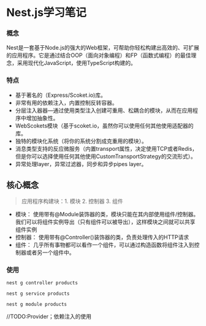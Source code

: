 # Nest.js学习笔记

### 概念
Nest是一套基于Node.js的强大的Web框架，可帮助你轻松构建出高效的、可扩展的应用程序。它是通过结合OOP（面向对象编程）和FP（函数式编程）的最佳理念，采用现代化JavaScript，使用TypeScript构建的。

### 特点

- 基于著名的（Express/Scoket.io)库。
- 非常有用的依赖注入，内置控制反转容器。
- 分层注入器器—通过使用类型注入创建可重用、松耦合的模块，从而在应用程序中增加抽象性。
- WebScokets模块（基于scoket.io，虽然你可以使用任何其他使用适配器的库。
- 独特的模块化系统（将你的系统分割成克重用的模块）。
- 消息类型支持的反应微服务（内置transport属性，决定使用TCP或者Redis，但是你可以选择使用任何其他使用CustomTransportStrategy的交流形式）。
- 异常处理layer，异常过滤器，同步和异步pipes layer。

## 核心概念
>应用程序构建块：1. 模块 2. 控制器 3. 组件
- 模块：
  使用带有@Module装饰器的类，模块只能在其内部使用组件/控制器。 我们可以将组件实例导出（只有组件可以被导出），这样模块之间就可以共享组件实例
- 控制器：
  使用带有@Controller()装饰器的类，负责处理传入的HTTP请求
- 组件：
  几乎所有事物都可以看作一个组件，可以通过构造函数将组件注入到控制器或者另一个组件中。

### 使用

```
nest g controller products

nest g service products

nest g module products
```

//TODO:Provider；依赖注入的使用
